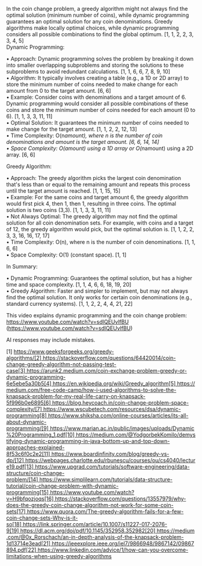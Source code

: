 In the coin change problem, a greedy algorithm might not always find the optimal solution (minimum number of coins), while dynamic programming guarantees an optimal solution for any coin denominations. Greedy algorithms make locally optimal choices, while dynamic programming considers all possible combinations to find the global optimum. [1, 1, 2, 2, 3, 3, 4, 5]  
Dynamic Programming: 

• Approach: Dynamic programming solves the problem by breaking it down into smaller overlapping subproblems and storing the solutions to these subproblems to avoid redundant calculations. [1, 1, 6, 6, 7, 8, 9, 10]  
• Algorithm: It typically involves creating a table (e.g., a 1D or 2D array) to store the minimum number of coins needed to make change for each amount from 0 to the target amount. [6, 6]  
• Example: Consider coins with denominations and a target amount of 6. Dynamic programming would consider all possible combinations of these coins and store the minimum number of coins needed for each amount (0 to 6). [1, 1, 3, 3, 11, 11]  
• Optimal Solution: It guarantees the minimum number of coins needed to make change for the target amount. [1, 1, 2, 2, 12, 13]  
• Time Complexity: O(n*amount), where n is the number of coin denominations and amount is the target amount. [6, 6, 14, 14]  
• Space Complexity: O(amount) using a 1D array or O(n*amount) using a 2D array. [6, 6]  

Greedy Algorithm: 

• Approach: The greedy algorithm picks the largest coin denomination that's less than or equal to the remaining amount and repeats this process until the target amount is reached. [1, 1, 15, 15]  
• Example: For the same coins and target amount 6, the greedy algorithm would first pick 4, then 1, then 1, resulting in three coins. The optimal solution is two coins (3,3). [1, 1, 3, 3, 11, 11]  
• Not Always Optimal: The greedy algorithm may not find the optimal solution for all coin denomination sets. For example, with coins and a target of 12, the greedy algorithm would pick, but the optimal solution is. [1, 1, 2, 2, 3, 3, 16, 16, 17, 17]  
• Time Complexity: O(n), where n is the number of coin denominations. [1, 1, 6, 6]  
• Space Complexity: O(1) (constant space). [1, 1]  

In Summary: 

• Dynamic Programming: Guarantees the optimal solution, but has a higher time and space complexity. [1, 1, 4, 6, 6, 18, 19, 20]  
• Greedy Algorithm: Faster and simpler to implement, but may not always find the optimal solution. It only works for certain coin denominations (e.g., standard currency systems). [1, 1, 2, 2, 4, 4, 21, 22]  

This video explains dynamic programming and the coin change problem: https://www.youtube.com/watch?v=sdIQEUvlfBU (https://www.youtube.com/watch?v=sdIQEUvlfBU) 

AI responses may include mistakes.

[1] https://www.geeksforgeeks.org/greedy-algorithms/[2] https://stackoverflow.com/questions/64420014/coin-change-greedy-algorithm-not-passing-test-case[3] https://arunk2.medium.com/coin-exchange-problem-greedy-or-dynamic-programming-6e5ebe5a30b5[4] https://en.wikipedia.org/wiki/Greedy_algorithm[5] https://medium.com/free-code-camp/how-i-used-algorithms-to-solve-the-knapsack-problem-for-my-real-life-carry-on-knapsack-5f996b0e6895[6] https://blog.heycoach.in/coin-change-problem-space-complexity/[7] https://www.wscubetech.com/resources/dsa/dynamic-programming[8] https://www.shiksha.com/online-courses/articles/its-all-about-dynamic-programming/[9] https://www.marian.ac.in/public/images/uploads/Dynamic%20Programming_1.pdf[10] https://medium.com/@YodgorbekKomilo/demystifying-dynamic-programming-in-java-bottom-up-and-top-down-approaches-explained-8f53c6f0c2e2[11] https://www.boardinfinity.com/blog/greedy-vs-dp/[12] https://webpages.charlotte.edu/rbunescu/courses/ou/cs4040/lecture19.pdf[13] https://www.upgrad.com/tutorials/software-engineering/data-structure/coin-change-problem/[14] https://www.simplilearn.com/tutorials/data-structure-tutorial/coin-change-problem-with-dynamic-programming[15] https://www.youtube.com/watch?v=H9bfqozjoqs[16] https://stackoverflow.com/questions/13557979/why-does-the-greedy-coin-change-algorithm-not-work-for-some-coin-sets[17] https://www.quora.com/The-greedy-algorithm-fails-for-a-few-coin-change-sets-Why-is-it-so[18] https://link.springer.com/article/10.1007/s11227-017-2076-9[19] https://dl.acm.org/doi/pdf/10.1145/352958.352982[20] https://medium.com/@0x_Rorschach/an-in-depth-analysis-of-the-knapsack-problem-1d13714e3ead[21] https://ieeexplore.ieee.org/iel7/9866948/9867142/09867894.pdf[22] https://www.linkedin.com/advice/1/how-can-you-overcome-limitations-when-using-greedy-algorithms
